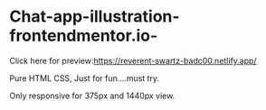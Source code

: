 # Chat-app-illustration-frontendmentor.io-
Click here for preview:https://reverent-swartz-badc00.netlify.app/

Pure HTML CSS, Just for fun....must try.

Only responsive for 375px and 1440px view.


